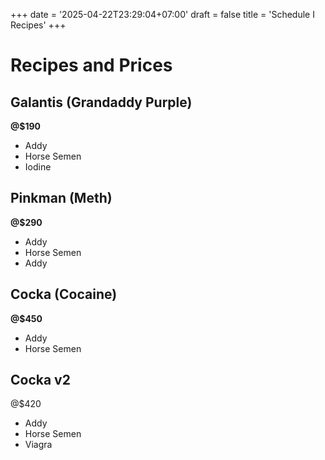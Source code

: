 +++
date = '2025-04-22T23:29:04+07:00'
draft = false
title = 'Schedule I Recipes'
+++

# Recipes and Prices

## Galantis (Grandaddy Purple)
**@$190** 
- Addy
- Horse Semen
- Iodine

## Pinkman (Meth)
**@$290** 
- Addy
- Horse Semen
- Addy

## Cocka (Cocaine)
**@$450** 
- Addy
- Horse Semen

## Cocka v2
@$420
- Addy
- Horse Semen
- Viagra
